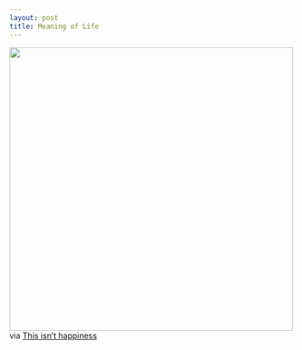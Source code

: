 ```yaml
---
layout: post
title: Meaning of Life
---
```


<p><img class="img-responsive" src="http://24.media.tumblr.com/tumblr_m69d6wfJA31qz6f9yo1_1280.jpg" width="500" class="img-polaroid"/>
<br>
via <a href="http://thisisnthappiness.com/post/25979495742/indexed">This isn’t happiness</a></p>
